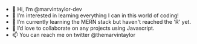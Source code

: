- 👋 Hi, I’m @marvintaylor-dev
- 👀 I’m interested in learning everything I can in this world of coding!
- 🌱 I’m currently learning the MERN stack but haven't reached the 'R' yet. 
- 💞️ I’d love to collaborate on any projects using Javascript.
- 📫 You can reach me on twitter @themarvintaylor

<!---
marvintaylor-dev/marvintaylor-dev is a ✨ special ✨ repository because its `README.md` (this file) appears on your GitHub profile.
You can click the Preview link to take a look at your changes.
--->
